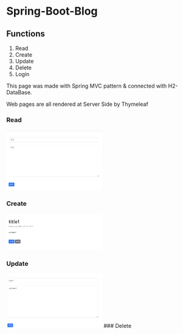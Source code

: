 # Spring-Boot-Blog

 ## Functions
1. Read
2. Create
3. Update
4. Delete
5. Login

This page was made with Spring MVC pattern & connected with H2-DataBase.

Web pages are all rendered at Server Side by Thymeleaf

### Read
<img src="https://raw.githubusercontent.com/bell-person-ii/Spring-Boot-Blog/master/img/%EA%B8%80%20%EB%93%B1%EB%A1%9D.png" width="50%" height="50%"/>

### Create
<img src = "https://raw.githubusercontent.com/bell-person-ii/Spring-Boot-Blog/master/img/%EA%B8%80%20%EC%A1%B0%ED%9A%8C.png" width="50%" height="50%"/>

### Update
<img src = "https://github.com/bell-person-ii/Spring-Boot-Blog/blob/master/img/%EA%B8%80%20%EC%88%98%EC%A0%95.png" width="50%" height="50%"/>
### Delete
